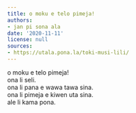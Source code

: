 ```yaml
---
title: o moku e telo pimeja!
authors:
- jan pi sona ala
date: '2020-11-11'
license: null
sources:
- https://utala.pona.la/toki-musi-lili/
---
```


o moku e telo pimeja!  
ona li seli.  
ona li pana e wawa tawa sina.  
ona li pimeja e kiwen uta sina.  
ale li kama pona.